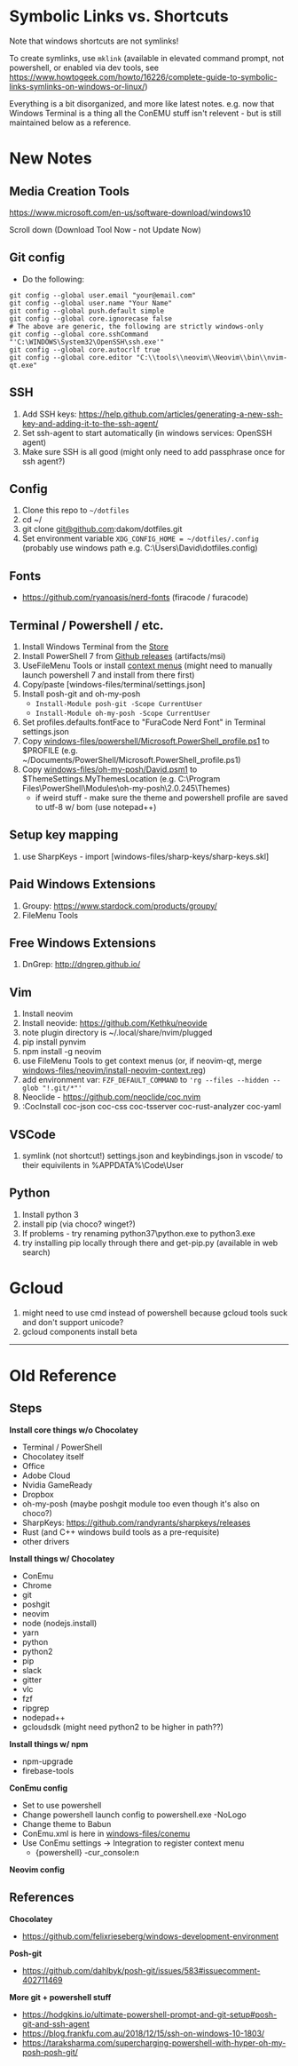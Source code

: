 # Symbolic Links vs. Shortcuts

Note that windows shortcuts are not symlinks!

To create symlinks, use `mklink` (available in elevated command prompt, not powershell, or enabled via dev tools, see https://www.howtogeek.com/howto/16226/complete-guide-to-symbolic-links-symlinks-on-windows-or-linux/)

Everything is a bit disorganized, and more like latest notes. e.g. now that Windows Terminal is a thing all the ConEMU stuff isn't relevent - but is still maintained below as a reference.


# New Notes

## Media Creation Tools

https://www.microsoft.com/en-us/software-download/windows10

Scroll down (Download Tool Now - not Update Now)

## Git config
* Do the following:
```
git config --global user.email "your@email.com"
git config --global user.name "Your Name"
git config --global push.default simple
git config --global core.ignorecase false
# The above are generic, the following are strictly windows-only
git config --global core.sshCommand "'C:\WINDOWS\System32\OpenSSH\ssh.exe'"
git config --global core.autocrlf true
git config --global core.editor "C:\\tools\\neovim\\Neovim\\bin\\nvim-qt.exe"
```


## SSH
1.  Add SSH keys: https://help.github.com/articles/generating-a-new-ssh-key-and-adding-it-to-the-ssh-agent/
2. Set ssh-agent to start automatically (in windows services: OpenSSH agent)
3. Make sure SSH is all good (might only need to add passphrase once for ssh agent?)

## Config
1. Clone this repo to `~/dotfiles`
2. cd ~/
3. git clone git@github.com:dakom/dotfiles.git
4. Set environment variable `XDG_CONFIG_HOME = ~/dotfiles/.config` (probably use windows path e.g. C:\Users\David\dotfiles\.config)

## Fonts
* https://github.com/ryanoasis/nerd-fonts (firacode / furacode)


## Terminal / Powershell / etc.

1. Install Windows Terminal from the [Store](https://aka.ms/terminal)
2. Install PowerShell 7 from [Github releases](https://github.com/PowerShell/PowerShell/releases) (artifacts/msi)
3. UseFileMenu Tools or install [context menus](https://github.com/lextm/windowsterminal-shell) (might need to manually launch powershell 7 and install from there first)
4. Copy/paste [windows-files/terminal/settings.json]
5. Install posh-git and oh-my-posh
   * `Install-Module posh-git -Scope CurrentUser`
   * `Install-Module oh-my-posh -Scope CurrentUser`
6. Set profiles.defaults.fontFace to "FuraCode Nerd Font" in Terminal settings.json
7. Copy [windows-files/powershell/Microsoft.PowerShell_profile.ps1](windows-files/powershell/Microsoft.PowerShell_profile.ps1) to $PROFILE (e.g. ~/Documents/PowerShell/Microsoft.PowerShell_profile.ps1)
8. Copy [windows-files/oh-my-posh/David.psm1](windows-files/oh-my-posh/David.psm1) to $ThemeSettings.MyThemesLocation (e.g. C:\Program Files\PowerShell\Modules\oh-my-posh\2.0.245\Themes)
   * if weird stuff - make sure the theme and powershell profile are saved to utf-8 w/ bom (use notepad++)

## Setup key mapping
1. use SharpKeys - import [windows-files/sharp-keys/sharp-keys.skl]

## Paid Windows Extensions
1. Groupy: https://www.stardock.com/products/groupy/
2. FileMenu Tools

## Free Windows Extensions
1. DnGrep: http://dngrep.github.io/

## Vim

1. Install neovim
2. Install neovide: https://github.com/Kethku/neovide
3. note plugin directory is ~/.local/share/nvim/plugged
4. pip install pynvim
5. npm install -g neovim
6. use FileMenu Tools to get context menus (or, if neovim-qt, merge [windows-files/neovim/install-neovim-context.reg](windows-files/neovim/install-neovim-context.reg))
7. add environment var: `FZF_DEFAULT_COMMAND` to `'rg --files --hidden --glob "!.git/*"'`
8. Neoclide - https://github.com/neoclide/coc.nvim
9. :CocInstall coc-json coc-css coc-tsserver coc-rust-analyzer coc-yaml

## VSCode

1. symlink (not shortcut!) settings.json and keybindings.json in vscode/ to their equivilents in %APPDATA%\Code\User

## Python

1. Install python 3
2. install pip (via choco? winget?)
3. If problems - try renaming python37\python.exe to python3.exe
4. try installing pip locally through there and get-pip.py (available in web search)

# Gcloud 
1. might need to use cmd instead of powershell because gcloud tools suck and don't support unicode?
2. gcloud components install beta

----
# Old Reference
## Steps

**Install core things w/o Chocolatey** 
* Terminal / PowerShell
* Chocolatey itself
* Office
* Adobe Cloud
* Nvidia GameReady
* Dropbox
* oh-my-posh (maybe poshgit module too even though it's also on choco?)
* SharpKeys: https://github.com/randyrants/sharpkeys/releases
* Rust (and C++ windows build tools as a pre-requisite)
* other drivers

**Install things w/ Chocolatey**
* ConEmu
* Chrome
* git
* poshgit
* neovim
* node (nodejs.install)
* yarn
* python
* python2
* pip
* slack
* gitter
* vlc
* fzf
* ripgrep
* nodepad++
* gcloudsdk (might need python2 to be higher in path??)

**Install things w/ npm**
* npm-upgrade
* firebase-tools

**ConEmu config**
* Set to use powershell
* Change powershell launch config to powershell.exe -NoLogo
* Change theme to Babun
* ConEmu.xml is here in [windows-files/conemu](windows-files/conemu)
* Use ConEmu settings -> Integration to register context menu
  * {powershell} -cur_console:n



**Neovim config**





## References

**Chocolatey**
* https://github.com/felixrieseberg/windows-development-environment

**Posh-git**
* https://github.com/dahlbyk/posh-git/issues/583#issuecomment-402711469

**More git + powershell stuff**
* https://hodgkins.io/ultimate-powershell-prompt-and-git-setup#posh-git-and-ssh-agent
* https://blog.frankfu.com.au/2018/12/15/ssh-on-windows-10-1803/
* https://taraksharma.com/supercharging-powershell-with-hyper-oh-my-posh-posh-git/

